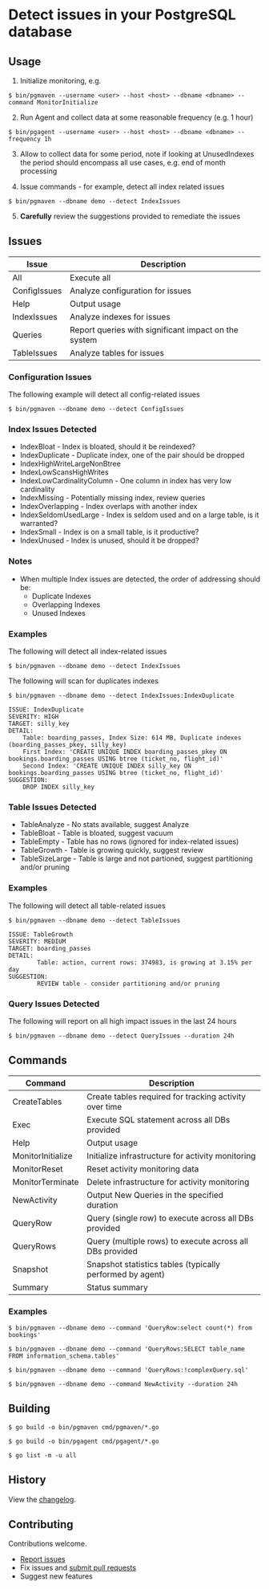 # Detect issues in your PostgreSQL database

## Usage

1. Initialize monitoring, e.g.

`$ bin/pgmaven --username <user> --host <host> --dbname <dbname> --command MonitorInitialize`

2. Run Agent and collect data at some reasonable frequency (e.g. 1 hour)

`$ bin/pgagent --username <user> --host <host> --dbname <dbname> --frequency 1h`

3. Allow to collect data for some period, note if looking at UnusedIndexes the period should encompass all use cases, e.g. end of month processing

4. Issue commands - for example, detect all index related issues

`$ bin/pgmaven --dbname demo --detect IndexIssues`

5. **Carefully** review the suggestions provided to remediate the issues


## Issues

|Issue|Description|
|-----|-----------|
|All|Execute all|
|ConfigIssues|Analyze configuration for issues|
|Help|Output usage|
|IndexIssues|Analyze indexes for issues|
|Queries|Report queries with significant impact on the system|
|TableIssues|Analyze tables for issues|

### Configuration Issues

The following example will detect all config-related issues

`$ bin/pgmaven --dbname demo --detect ConfigIssues`

### Index Issues Detected
 - IndexBloat - Index is bloated, should it be reindexed?
 - IndexDuplicate - Duplicate index, one of the pair should be dropped
 - IndexHighWriteLargeNonBtree
 - IndexLowScansHighWrites
 - IndexLowCardinalityColumn - One column in index has very low cardinality
 - IndexMissing - Potentially missing index, review queries
 - IndexOverlapping - Index overlaps with another index
 - IndexSeldomUsedLarge - Index is seldom used and on a large table, is it warranted?
 - IndexSmall - Index is on a small table, is it productive?
 - IndexUnused - Index is unused, should it be dropped?

### Notes
- When multiple Index issues are detected, the order of addressing should be:
  - Duplicate Indexes
  - Overlapping Indexes
  - Unused Indexes

### Examples

The following will detect all index-related issues

`$ bin/pgmaven --dbname demo --detect IndexIssues`

The following will scan for duplicates indexes

`$ bin/pgmaven --dbname demo --detect IndexIssues:IndexDuplicate`

    ISSUE: IndexDuplicate
    SEVERITY: HIGH
    TARGET: silly_key
    DETAIL:
    	Table: boarding_passes, Index Size: 614 MB, Duplicate indexes (boarding_passes_pkey, silly_key)
    	First Index: 'CREATE UNIQUE INDEX boarding_passes_pkey ON bookings.boarding_passes USING btree (ticket_no, flight_id)'
    	Second Index: 'CREATE UNIQUE INDEX silly_key ON bookings.boarding_passes USING btree (ticket_no, flight_id)'
    SUGGESTION:
    	DROP INDEX silly_key

### Table Issues Detected
 - TableAnalyze - No stats available, suggest Analyze
 - TableBloat - Table is bloated, suggest vacuum
 - TableEmpty - Table has no rows (ignored for index-related issues)
 - TableGrowth - Table is growing quickly, suggest review
 - TableSizeLarge - Table is large and not partioned, suggest partitioning and/or pruning

### Examples

The following will detect all table-related issues

`$ bin/pgmaven --dbname demo --detect TableIssues`

    ISSUE: TableGrowth
    SEVERITY: MEDIUM
    TARGET: boarding_passes
    DETAIL:
            Table: action, current rows: 374983, is growing at 3.15% per day
    SUGGESTION:
            REVIEW table - consider partitioning and/or pruning

### Query Issues Detected

The following will report on all high impact issues in the last 24 hours

`$ bin/pgmaven --dbname demo --detect QueryIssues --duration 24h`

## Commands

|Command|Description|
|-------|-----------|
|CreateTables|Create tables required for tracking activity over time|
|Exec|Execute SQL statement across all DBs provided|
|Help|Output usage|
|MonitorInitialize|Initialize infrastructure for activity monitoring|
|MonitorReset|Reset activity monitoring data|
|MonitorTerminate|Delete infrastructure for activity monitoring|
|NewActivity|Output New Queries in the specified duration|
|QueryRow|Query (single row) to execute across all DBs provided|
|QueryRows|Query (multiple rows) to execute across all DBs provided|
|Snapshot|Snapshot statistics tables (typically performed by agent)|
|Summary|Status summary|

### Examples

`$ bin/pgmaven --dbname demo --command 'QueryRow:select count(*) from bookings'`

`$ bin/pgmaven --dbname demo --command 'QueryRows:SELECT table_name FROM information_schema.tables'`

`$ bin/pgmaven --dbname demo --command 'QueryRows:!complexQuery.sql'`

`$ bin/pgmaven --dbname demo --command NewActivity --duration 24h`

## Building

`$ go build -o bin/pgmaven cmd/pgmaven/*.go`

`$ go build -o bin/pgagent cmd/pgagent/*.go`

`$ go list -m -u all`

## History
View the [changelog](https://github.com/tsegall/pgmaven/blob/main/ChangeLog.md).

## Contributing

Contributions welcome.

- [Report issues](https://github.com/tsegall/fta/issues)
- Fix issues and [submit pull requests](https://github.com/tsegall/pgmaven/pulls)
- Suggest new features
